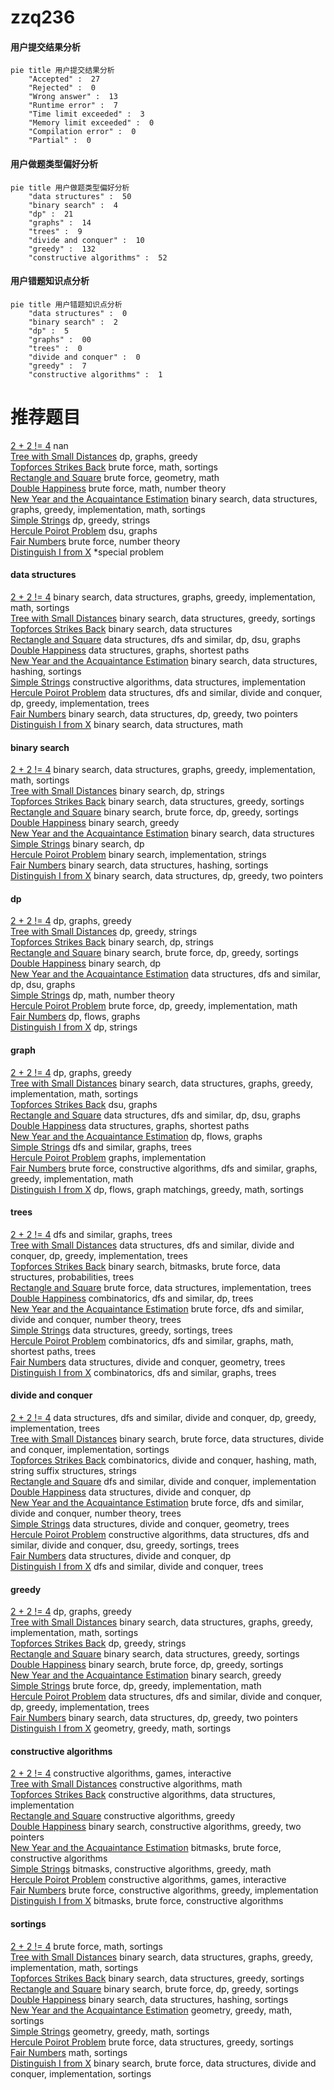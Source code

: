 # zzq236
<!-- tabs:start -->
#### **用户提交结果分析**

```mermaid
pie title 用户提交结果分析
    "Accepted" :  27
    "Rejected" :  0
    "Wrong answer" :  13
    "Runtime error" :  7
    "Time limit exceeded" :  3
    "Memory limit exceeded" :  0
    "Compilation error" :  0
    "Partial" :  0
```
#### **用户做题类型偏好分析**

```mermaid
pie title 用户做题类型偏好分析
    "data structures" :  50
    "binary search" :  4
    "dp" :  21
    "graphs" :  14
    "trees" :  9
    "divide and conquer" :  10
    "greedy" :  132
    "constructive algorithms" :  52
```
#### **用户错题知识点分析**

```mermaid
pie title 用户错题知识点分析
    "data structures" :  0
    "binary search" :  2
    "dp" :  5
    "graphs" :  00
    "trees" :  0
    "divide and conquer" :  0
    "greedy" :  7
    "constructive algorithms" :  1
```
<!-- tabs:end -->
# 推荐题目
[2 + 2 != 4](http://codeforces.com/problemset/problem/952/F)		nan		  
[Tree with Small Distances](http://codeforces.com/problemset/problem/1029/E)		dp,
                        graphs,
                        greedy		  
[Topforces Strikes Back](http://codeforces.com/problemset/problem/1183/F)		brute force,
                        math,
                        sortings		  
[Rectangle and Square](https://codeforces.com/contest/136/problem/D)		brute force,
                        geometry,
                        math		  
[Double Happiness](https://codeforces.com/contest/114/problem/E)		brute force,
                        math,
                        number theory		  
[New Year and the Acquaintance Estimation](http://codeforces.com/problemset/problem/1091/E)		binary search,
                        data structures,
                        graphs,
                        greedy,
                        implementation,
                        math,
                        sortings		  
[Simple Strings](http://codeforces.com/problemset/problem/665/C)		dp,
                        greedy,
                        strings		  
[Hercule Poirot Problem](http://codeforces.com/problemset/problem/46/F)		dsu,
                        graphs		  
[Fair Numbers](http://codeforces.com/problemset/problem/1411/B)		brute force,
                        number theory		  
[Distinguish I from X](http://codeforces.com/problemset/problem/1356/A1)		*special problem		  
<!-- tabs:start -->
#### **data structures**
[2 + 2 != 4](http://codeforces.com/problemset/problem/1091/E)		binary search,
                        data structures,
                        graphs,
                        greedy,
                        implementation,
                        math,
                        sortings		  
[Tree with Small Distances](http://codeforces.com/problemset/problem/377/B)		binary search,
                        data structures,
                        greedy,
                        sortings		  
[Topforces Strikes Back](http://codeforces.com/problemset/problem/845/E)		binary search,
                        data structures		  
[Rectangle and Square](http://codeforces.com/problemset/problem/766/D)		data structures,
                        dfs and similar,
                        dp,
                        dsu,
                        graphs		  
[Double Happiness](http://codeforces.com/problemset/problem/1163/F)		data structures,
                        graphs,
                        shortest paths		  
[New Year and the Acquaintance Estimation](http://codeforces.com/problemset/problem/1284/D)		binary search,
                        data structures,
                        hashing,
                        sortings		  
[Simple Strings](http://codeforces.com/problemset/problem/156/B)		constructive algorithms,
                        data structures,
                        implementation		  
[Hercule Poirot Problem](http://codeforces.com/problemset/problem/1175/E)		data structures,
                        dfs and similar,
                        divide and conquer,
                        dp,
                        greedy,
                        implementation,
                        trees		  
[Fair Numbers](http://codeforces.com/problemset/problem/1492/C)		binary search,
                        data structures,
                        dp,
                        greedy,
                        two pointers		  
[Distinguish I from X](http://codeforces.com/problemset/problem/1490/G)		binary search,
                        data structures,
                        math		  
#### **binary search**
[2 + 2 != 4](http://codeforces.com/problemset/problem/1091/E)		binary search,
                        data structures,
                        graphs,
                        greedy,
                        implementation,
                        math,
                        sortings		  
[Tree with Small Distances](http://codeforces.com/problemset/problem/1310/C)		binary search,
                        dp,
                        strings		  
[Topforces Strikes Back](http://codeforces.com/problemset/problem/377/B)		binary search,
                        data structures,
                        greedy,
                        sortings		  
[Rectangle and Square](https://codeforces.com/contest/831/problem/D)		binary search,
                        brute force,
                        dp,
                        greedy,
                        sortings		  
[Double Happiness](http://codeforces.com/problemset/problem/803/D)		binary search,
                        greedy		  
[New Year and the Acquaintance Estimation](http://codeforces.com/problemset/problem/845/E)		binary search,
                        data structures		  
[Simple Strings](http://codeforces.com/problemset/problem/360/B)		binary search,
                        dp		  
[Hercule Poirot Problem](http://codeforces.com/problemset/problem/1187/B)		binary search,
                        implementation,
                        strings		  
[Fair Numbers](http://codeforces.com/problemset/problem/1284/D)		binary search,
                        data structures,
                        hashing,
                        sortings		  
[Distinguish I from X](http://codeforces.com/problemset/problem/1492/C)		binary search,
                        data structures,
                        dp,
                        greedy,
                        two pointers		  
#### **dp**
[2 + 2 != 4](http://codeforces.com/problemset/problem/1029/E)		dp,
                        graphs,
                        greedy		  
[Tree with Small Distances](http://codeforces.com/problemset/problem/665/C)		dp,
                        greedy,
                        strings		  
[Topforces Strikes Back](http://codeforces.com/problemset/problem/1310/C)		binary search,
                        dp,
                        strings		  
[Rectangle and Square](https://codeforces.com/contest/831/problem/D)		binary search,
                        brute force,
                        dp,
                        greedy,
                        sortings		  
[Double Happiness](http://codeforces.com/problemset/problem/360/B)		binary search,
                        dp		  
[New Year and the Acquaintance Estimation](http://codeforces.com/problemset/problem/766/D)		data structures,
                        dfs and similar,
                        dp,
                        dsu,
                        graphs		  
[Simple Strings](http://codeforces.com/problemset/problem/1510/D)		dp,
                        math,
                        number theory		  
[Hercule Poirot Problem](http://codeforces.com/problemset/problem/1051/C)		brute force,
                        dp,
                        greedy,
                        implementation,
                        math		  
[Fair Numbers](http://codeforces.com/problemset/problem/1146/G)		dp,
                        flows,
                        graphs		  
[Distinguish I from X](http://codeforces.com/problemset/problem/1178/B)		dp,
                        strings		  
#### **graph**
[2 + 2 != 4](http://codeforces.com/problemset/problem/1029/E)		dp,
                        graphs,
                        greedy		  
[Tree with Small Distances](http://codeforces.com/problemset/problem/1091/E)		binary search,
                        data structures,
                        graphs,
                        greedy,
                        implementation,
                        math,
                        sortings		  
[Topforces Strikes Back](http://codeforces.com/problemset/problem/46/F)		dsu,
                        graphs		  
[Rectangle and Square](http://codeforces.com/problemset/problem/766/D)		data structures,
                        dfs and similar,
                        dp,
                        dsu,
                        graphs		  
[Double Happiness](http://codeforces.com/problemset/problem/1163/F)		data structures,
                        graphs,
                        shortest paths		  
[New Year and the Acquaintance Estimation](http://codeforces.com/problemset/problem/1146/G)		dp,
                        flows,
                        graphs		  
[Simple Strings](http://codeforces.com/problemset/problem/580/C)		dfs and similar,
                        graphs,
                        trees		  
[Hercule Poirot Problem](http://codeforces.com/problemset/problem/1250/E)		graphs,
                        implementation		  
[Fair Numbers](http://codeforces.com/problemset/problem/1487/C)		brute force,
                        constructive algorithms,
                        dfs and similar,
                        graphs,
                        greedy,
                        implementation,
                        math		  
[Distinguish I from X](http://codeforces.com/problemset/problem/1437/C)		dp,
                        flows,
                        graph matchings,
                        greedy,
                        math,
                        sortings		  
#### **trees**
[2 + 2 != 4](http://codeforces.com/problemset/problem/580/C)		dfs and similar,
                        graphs,
                        trees		  
[Tree with Small Distances](http://codeforces.com/problemset/problem/1175/E)		data structures,
                        dfs and similar,
                        divide and conquer,
                        dp,
                        greedy,
                        implementation,
                        trees		  
[Topforces Strikes Back](http://codeforces.com/problemset/problem/1479/D)		binary search,
                        bitmasks,
                        brute force,
                        data structures,
                        probabilities,
                        trees		  
[Rectangle and Square](http://codeforces.com/problemset/problem/1511/C)		brute force,
                        data structures,
                        implementation,
                        trees		  
[Double Happiness](http://codeforces.com/problemset/problem/1499/F)		combinatorics,
                        dfs and similar,
                        dp,
                        trees		  
[New Year and the Acquaintance Estimation](http://codeforces.com/problemset/problem/1491/E)		brute force,
                        dfs and similar,
                        divide and conquer,
                        number theory,
                        trees		  
[Simple Strings](http://codeforces.com/problemset/problem/1466/D)		data structures,
                        greedy,
                        sortings,
                        trees		  
[Hercule Poirot Problem](http://codeforces.com/problemset/problem/1495/D)		combinatorics,
                        dfs and similar,
                        graphs,
                        math,
                        shortest paths,
                        trees		  
[Fair Numbers](http://codeforces.com/problemset/problem/1303/G)		data structures,
                        divide and conquer,
                        geometry,
                        trees		  
[Distinguish I from X](http://codeforces.com/problemset/problem/1454/E)		combinatorics,
                        dfs and similar,
                        graphs,
                        trees		  
#### **divide and conquer**
[2 + 2 != 4](http://codeforces.com/problemset/problem/1175/E)		data structures,
                        dfs and similar,
                        divide and conquer,
                        dp,
                        greedy,
                        implementation,
                        trees		  
[Tree with Small Distances](http://codeforces.com/problemset/problem/1461/D)		binary search,
                        brute force,
                        data structures,
                        divide and conquer,
                        implementation,
                        sortings		  
[Topforces Strikes Back](http://codeforces.com/problemset/problem/1466/G)		combinatorics,
                        divide and conquer,
                        hashing,
                        math,
                        string suffix structures,
                        strings		  
[Rectangle and Square](http://codeforces.com/problemset/problem/1490/D)		dfs and similar,
                        divide and conquer,
                        implementation		  
[Double Happiness](https://codeforces.com/contest/1483/problem/C)		data structures,
                        divide and conquer,
                        dp		  
[New Year and the Acquaintance Estimation](http://codeforces.com/problemset/problem/1491/E)		brute force,
                        dfs and similar,
                        divide and conquer,
                        number theory,
                        trees		  
[Simple Strings](http://codeforces.com/problemset/problem/1303/G)		data structures,
                        divide and conquer,
                        geometry,
                        trees		  
[Hercule Poirot Problem](http://codeforces.com/problemset/problem/1494/D)		constructive algorithms,
                        data structures,
                        dfs and similar,
                        divide and conquer,
                        dsu,
                        greedy,
                        sortings,
                        trees		  
[Fair Numbers](http://codeforces.com/problemset/problem/1482/E)		data structures,
                        divide and conquer,
                        dp		  
[Distinguish I from X](http://codeforces.com/problemset/problem/566/C)		dfs and similar,
                        divide and conquer,
                        trees		  
#### **greedy**
[2 + 2 != 4](http://codeforces.com/problemset/problem/1029/E)		dp,
                        graphs,
                        greedy		  
[Tree with Small Distances](http://codeforces.com/problemset/problem/1091/E)		binary search,
                        data structures,
                        graphs,
                        greedy,
                        implementation,
                        math,
                        sortings		  
[Topforces Strikes Back](http://codeforces.com/problemset/problem/665/C)		dp,
                        greedy,
                        strings		  
[Rectangle and Square](http://codeforces.com/problemset/problem/377/B)		binary search,
                        data structures,
                        greedy,
                        sortings		  
[Double Happiness](https://codeforces.com/contest/831/problem/D)		binary search,
                        brute force,
                        dp,
                        greedy,
                        sortings		  
[New Year and the Acquaintance Estimation](http://codeforces.com/problemset/problem/803/D)		binary search,
                        greedy		  
[Simple Strings](http://codeforces.com/problemset/problem/1051/C)		brute force,
                        dp,
                        greedy,
                        implementation,
                        math		  
[Hercule Poirot Problem](http://codeforces.com/problemset/problem/1175/E)		data structures,
                        dfs and similar,
                        divide and conquer,
                        dp,
                        greedy,
                        implementation,
                        trees		  
[Fair Numbers](http://codeforces.com/problemset/problem/1492/C)		binary search,
                        data structures,
                        dp,
                        greedy,
                        two pointers		  
[Distinguish I from X](https://codeforces.com/contest/1496/problem/C)		geometry,
                        greedy,
                        math,
                        sortings		  
#### **constructive algorithms**
[2 + 2 != 4](http://codeforces.com/problemset/problem/1100/D)		constructive algorithms,
                        games,
                        interactive		  
[Tree with Small Distances](http://codeforces.com/problemset/problem/854/B)		constructive algorithms,
                        math		  
[Topforces Strikes Back](http://codeforces.com/problemset/problem/156/B)		constructive algorithms,
                        data structures,
                        implementation		  
[Rectangle and Square](http://codeforces.com/problemset/problem/1493/A)		constructive algorithms,
                        greedy		  
[Double Happiness](http://codeforces.com/problemset/problem/1463/D)		binary search,
                        constructive algorithms,
                        greedy,
                        two pointers		  
[New Year and the Acquaintance Estimation](https://codeforces.com/contest/1456/problem/B)		bitmasks,
                        brute force,
                        constructive algorithms		  
[Simple Strings](http://codeforces.com/problemset/problem/1492/D)		bitmasks,
                        constructive algorithms,
                        greedy,
                        math		  
[Hercule Poirot Problem](https://codeforces.com/contest/1504/problem/D)		constructive algorithms,
                        games,
                        interactive		  
[Fair Numbers](https://codeforces.com/contest/1483/problem/A)		brute force,
                        constructive algorithms,
                        greedy,
                        implementation		  
[Distinguish I from X](https://codeforces.com/contest/1457/problem/D)		bitmasks,
                        brute force,
                        constructive algorithms		  
#### **sortings**
[2 + 2 != 4](http://codeforces.com/problemset/problem/1183/F)		brute force,
                        math,
                        sortings		  
[Tree with Small Distances](http://codeforces.com/problemset/problem/1091/E)		binary search,
                        data structures,
                        graphs,
                        greedy,
                        implementation,
                        math,
                        sortings		  
[Topforces Strikes Back](http://codeforces.com/problemset/problem/377/B)		binary search,
                        data structures,
                        greedy,
                        sortings		  
[Rectangle and Square](https://codeforces.com/contest/831/problem/D)		binary search,
                        brute force,
                        dp,
                        greedy,
                        sortings		  
[Double Happiness](http://codeforces.com/problemset/problem/1284/D)		binary search,
                        data structures,
                        hashing,
                        sortings		  
[New Year and the Acquaintance Estimation](https://codeforces.com/contest/1496/problem/C)		geometry,
                        greedy,
                        math,
                        sortings		  
[Simple Strings](http://codeforces.com/problemset/problem/1495/A)		geometry,
                        greedy,
                        math,
                        sortings		  
[Hercule Poirot Problem](http://codeforces.com/problemset/problem/1497/A)		brute force,
                        data structures,
                        greedy,
                        sortings		  
[Fair Numbers](http://codeforces.com/problemset/problem/1427/A)		math,
                        sortings		  
[Distinguish I from X](http://codeforces.com/problemset/problem/1461/D)		binary search,
                        brute force,
                        data structures,
                        divide and conquer,
                        implementation,
                        sortings		  
<!-- tabs:end -->
